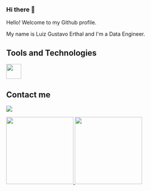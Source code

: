 ### Hi there 👋

Hello! Welcome to my Github profile.

My name is Luiz Gustavo Erthal and I'm a Data Engineer.

## Tools and Technologies
<img src="https://cdn.jsdelivr.net/gh/devicons/devicon/icons/python/python-original-wordmark.svg" width="40" height="40"/>
                   
## Contact me
<a href="https://www.linkedin.com/in/luizgustavoerthal" target="_blank"><img src="https://img.shields.io/badge/-LinkedIn-%230077B5?style=for-the-badge&logo=linkedin&logoColor=white" target="_blank"></a>  

<div>
<a href="https://github.com/LGErthal">
<img height="180em" src="https://github-readme-stats.vercel.app/api/top-langs/?username=lgerthal&layout=compact&langs_count=7&theme=dracula"/>
<img height="180em" src="https://github-readme-stats.vercel.app/api?username=lgerthal&show_icons=true&theme=dracula&include_all_commits=true&count_private=true"/>
</div>

         
